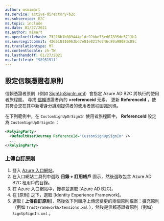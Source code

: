 ```yaml
---
author: msmimart
ms.service: active-directory-b2c
ms.subservice: B2C
ms.topic: include
ms.date: 01/27/2021
ms.author: mimart
ms.openlocfilehash: 73216b1b089444c1dc92bbe73ed07895de3711b2
ms.sourcegitcommit: 436518116963bd7e81e0217e246c80a9808dc88c
ms.translationtype: MT
ms.contentlocale: zh-TW
ms.lasthandoff: 01/27/2021
ms.locfileid: "98951511"
---
```

## <a name="configure-the-relying-party-policy"></a>設定信賴憑證者原則

信賴憑證者原則（例如 [SignUpSignIn.xml](https://github.com/Azure-Samples/active-directory-b2c-custom-policy-starterpack/blob/master/SocialAndLocalAccounts/SignUpOrSignin.xml)）會指定 Azure AD B2C 將執行的使用者旅程圖。 尋找 [信賴](../articles/active-directory-b2c/relyingparty.md)憑證者內的 **>referenceid** 元素。 更新  **ReferenceId** ，使其符合您在其中新增身分識別提供者的使用者旅程圖識別碼。 

在下列範例中，在 `CustomSignUpOrSignIn` 使用者旅程圖中， **ReferenceId** 設定為 `CustomSignUpOrSignIn` ：

```xml
<RelyingParty>
  <DefaultUserJourney ReferenceId="CustomSignUpSignIn" />
  ...
</RelyingParty>
```

### <a name="upload-the-custom-policy"></a>上傳自訂原則

1. 登入 [Azure 入口網站](https://portal.azure.com)。
1. 在入口網站工具列中選取 **目錄 + 訂用帳戶** 圖示，然後選取包含 Azure AD B2C 租用戶的目錄。
1. 在 Azure 入口網站中，搜尋並選取 [Azure AD B2C]。
1. 在 [原則] 之下，選取 [Identity Experience Framework]。
1. 選取 [ **上傳自訂原則**]，然後依下列順序上傳您變更的兩個原則檔案：擴充原則（例如 `TrustFrameworkExtensions.xml` ），然後是信賴憑證者原則（例如） `SignUpSignIn.xml` 。



